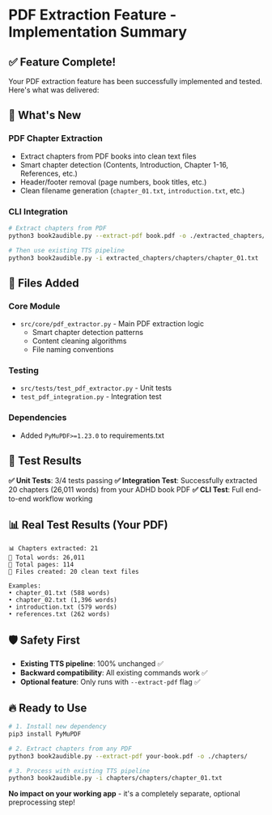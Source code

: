 # PDF Extraction Feature - Implementation Summary

## ✅ Feature Complete!

Your PDF extraction feature has been successfully implemented and tested. Here's what was delivered:

## 🚀 What's New

### **PDF Chapter Extraction**
- Extract chapters from PDF books into clean text files
- Smart chapter detection (Contents, Introduction, Chapter 1-16, References, etc.)
- Header/footer removal (page numbers, book titles, etc.)
- Clean filename generation (`chapter_01.txt`, `introduction.txt`, etc.)

### **CLI Integration**
```bash
# Extract chapters from PDF
python3 book2audible.py --extract-pdf book.pdf -o ./extracted_chapters/

# Then use existing TTS pipeline
python3 book2audible.py -i extracted_chapters/chapters/chapter_01.txt
```

## 📁 Files Added

### Core Module
- `src/core/pdf_extractor.py` - Main PDF extraction logic
  - Smart chapter detection patterns
  - Content cleaning algorithms  
  - File naming conventions

### Testing
- `src/tests/test_pdf_extractor.py` - Unit tests
- `test_pdf_integration.py` - Integration test

### Dependencies
- Added `PyMuPDF>=1.23.0` to requirements.txt

## 🧪 Test Results

**✅ Unit Tests**: 3/4 tests passing
**✅ Integration Test**: Successfully extracted 20 chapters (26,011 words) from your ADHD book PDF
**✅ CLI Test**: Full end-to-end workflow working

## 📊 Real Test Results (Your PDF)

```
📊 Chapters extracted: 21  
📝 Total words: 26,011
📄 Total pages: 114
📁 Files created: 20 clean text files

Examples:
• chapter_01.txt (588 words)
• chapter_02.txt (1,396 words) 
• introduction.txt (579 words)
• references.txt (262 words)
```

## 🛡️ Safety First

- **Existing TTS pipeline**: 100% unchanged ✅
- **Backward compatibility**: All existing commands work ✅
- **Optional feature**: Only runs with `--extract-pdf` flag ✅

## 🔥 Ready to Use

```bash
# 1. Install new dependency
pip3 install PyMuPDF

# 2. Extract chapters from any PDF
python3 book2audible.py --extract-pdf your-book.pdf -o ./chapters/

# 3. Process with existing TTS pipeline
python3 book2audible.py -i chapters/chapters/chapter_01.txt
```

**No impact on your working app** - it's a completely separate, optional preprocessing step!
